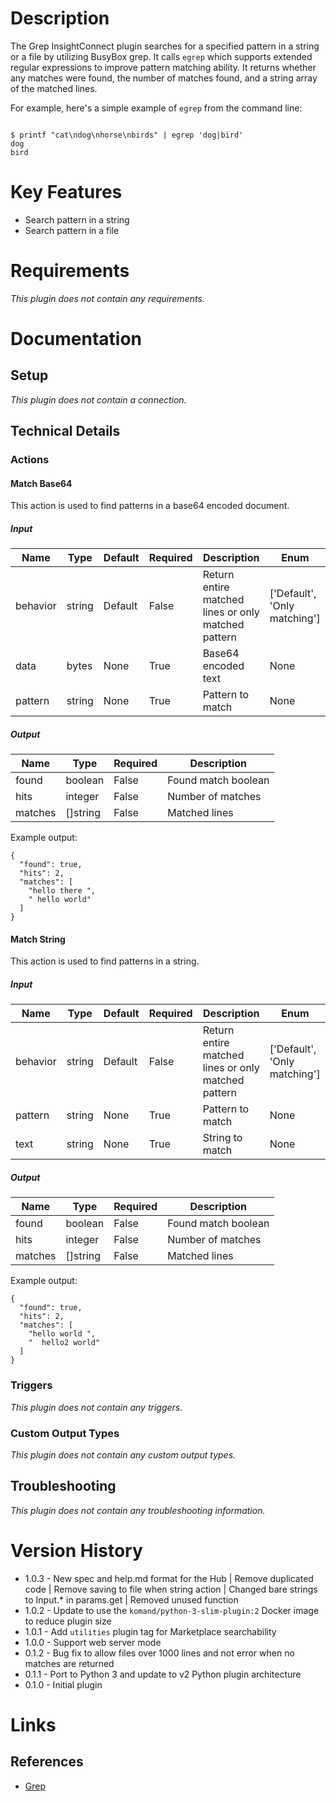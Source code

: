 # Description

The Grep InsightConnect plugin searches for a specified pattern in a string or a file by utilizing BusyBox grep. It calls `egrep` which supports extended regular expressions to improve pattern matching ability.
It returns whether any matches were found, the number of matches found, and a string array of the matched lines.

For example, here's a simple example of `egrep` from the command line:

```

$ printf "cat\ndog\nhorse\nbirds" | egrep 'dog|bird'
dog
bird

```

# Key Features

* Search pattern in a string
* Search pattern in a file

# Requirements

_This plugin does not contain any requirements._

# Documentation

## Setup

_This plugin does not contain a connection._

## Technical Details

### Actions

#### Match Base64

This action is used to find patterns in a base64 encoded document.

##### Input

|Name|Type|Default|Required|Description|Enum|
|----|----|-------|--------|-----------|----|
|behavior|string|Default|False|Return entire matched lines or only matched pattern|['Default', 'Only matching']|
|data|bytes|None|True|Base64 encoded text|None|
|pattern|string|None|True|Pattern to match|None|

##### Output


|Name|Type|Required|Description|
|----|----|--------|-----------|
|found|boolean|False|Found match boolean|
|hits|integer|False|Number of matches|
|matches|[]string|False|Matched lines|

Example output:

```
{
  "found": true,
  "hits": 2,
  "matches": [
    "hello there ",
    " hello world"
  ]
}
```

#### Match String

This action is used to find patterns in a string.

##### Input

|Name|Type|Default|Required|Description|Enum|
|----|----|-------|--------|-----------|----|
|behavior|string|Default|False|Return entire matched lines or only matched pattern|['Default', 'Only matching']|
|pattern|string|None|True|Pattern to match|None|
|text|string|None|True|String to match|None|

##### Output

|Name|Type|Required|Description|
|----|----|--------|-----------|
|found|boolean|False|Found match boolean|
|hits|integer|False|Number of matches|
|matches|[]string|False|Matched lines|

Example output:

```
{
  "found": true,
  "hits": 2,
  "matches": [
    "hello world ",
    "  hello2 world"
  ]
}
```

### Triggers

_This plugin does not contain any triggers._

### Custom Output Types

_This plugin does not contain any custom output types._

## Troubleshooting

_This plugin does not contain any troubleshooting information._

# Version History

* 1.0.3 - New spec and help.md format for the Hub | Remove duplicated code | Remove saving to file when string action | Changed bare strings to Input.* in params.get | Removed unused function
* 1.0.2 - Update to use the `komand/python-3-slim-plugin:2` Docker image to reduce plugin size
* 1.0.1 - Add `utilities` plugin tag for Marketplace searchability
* 1.0.0 - Support web server mode
* 0.1.2 - Bug fix to allow files over 1000 lines and not error when no matches are returned
* 0.1.1 - Port to Python 3 and update to v2 Python plugin architecture
* 0.1.0 - Initial plugin

# Links

## References

* [Grep](https://www.gnu.org/software/grep/manual/grep.html)
